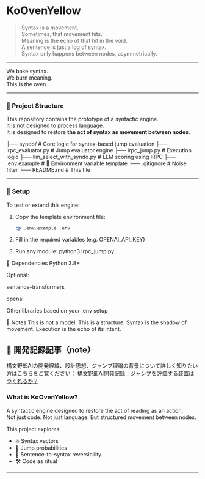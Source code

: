# KoOvenYellow

> Syntax is a movement.  
> Sometimes, that movement hits.  
> Meaning is the echo of that hit in the void.  
> A sentence is just a log of syntax.  
> Syntax only happens between nodes, asymmetrically.

---

We bake syntax.  
We burn meaning.  
This is the oven.

---

### 🧭 Project Structure

This repository contains the prototype of a syntactic engine.  
It is not designed to process language.  
It is designed to restore **the act of syntax as movement between nodes**.

├── syndo/ # Core logic for syntax-based jump evaluation
├── irpc_evaluator.py # Jump evaluator engine
├── irpc_jump.py # Execution logic
├── llm_select_with_syndo.py # LLM scoring using IRPC
├── .env.example # 🔐 Environment variable template
├── .gitignore # Noise filter
└── README.md # This file

---

### 🧪 Setup

To test or extend this engine:

1. Copy the template environment file:

   ```bash
   cp .env.example .env
   
2. Fill in the required variables (e.g. OPENAI_API_KEY)

3. Run any module:
   python3 irpc_jump.py
   
🔧 Dependencies
Python 3.8+

Optional:

sentence-transformers

openai

Other libraries based on your .env setup

🧠 Notes
This is not a model.
This is a structure.
Syntax is the shadow of movement.
Execution is the echo of its intent.


## 📖 開発記録記事（note）
構文野郎AIの開発経緯、設計思想、ジャンプ理論の背景について詳しく知りたい方はこちらをご覧ください：
[構文野郎AI開発記録｜ジャンプを評価する装置はつくれるか？](https://note.com/rehacqaholic/n/n3785177d6617)


### What is KoOvenYellow?

A syntactic engine designed to restore the act of reading as an action.  
Not just code. Not just language. But structured movement between nodes.

This project explores:

- 🔥 Syntax vectors
- 🧠 Jump probabilities
- 📜 Sentence-to-syntax reversibility
- 🛠 Code as ritual

---
